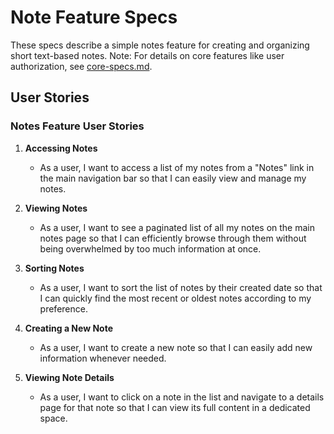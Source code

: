 # Note Feature Specs

These specs describe a simple notes feature for creating and organizing short text-based notes. Note: For details on core features like user authorization, see [core-specs.md](./specs/product/core-specs.md).

## User Stories

### Notes Feature User Stories

1. **Accessing Notes**
   - As a user, I want to access a list of my notes from a "Notes" link in the main navigation bar so that I can easily view and manage my notes.

2. **Viewing Notes**
   - As a user, I want to see a paginated list of all my notes on the main notes page so that I can efficiently browse through them without being overwhelmed by too much information at once.

3. **Sorting Notes**
   - As a user, I want to sort the list of notes by their created date so that I can quickly find the most recent or oldest notes according to my preference.

4. **Creating a New Note**
   - As a user, I want to create a new note so that I can easily add new information whenever needed.

5. **Viewing Note Details**
   - As a user, I want to click on a note in the list and navigate to a details page for that note so that I can view its full content in a dedicated space.


